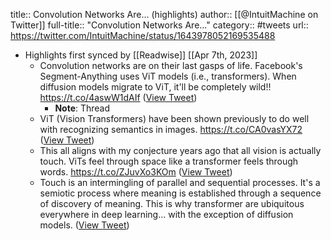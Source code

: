 title:: Convolution Networks Are... (highlights)
author:: [[@IntuitMachine on Twitter]]
full-title:: "Convolution Networks Are..."
category:: #tweets
url:: https://twitter.com/IntuitMachine/status/1643978052169535488

- Highlights first synced by [[Readwise]] [[Apr 7th, 2023]]
	- Convolution networks are on their last gasps of life.  Facebook's Segment-Anything uses ViT models (i.e., transformers).  When diffusion models migrate to ViT, it'll be completely wild!! https://t.co/4aswW1dAIf ([View Tweet](https://twitter.com/IntuitMachine/status/1643978052169535488))
		- **Note**: Thread
	- ViT (Vision Transformers) have been shown previously to do well with recognizing semantics in images. https://t.co/CA0vasYX72 ([View Tweet](https://twitter.com/IntuitMachine/status/1643978593649987584))
	- This all aligns with my conjecture years ago that all vision is actually touch.  ViTs feel through space like a transformer feels through words. https://t.co/ZJuvXo3KOm ([View Tweet](https://twitter.com/IntuitMachine/status/1643978977831419904))
	- Touch is an intermingling of parallel and sequential processes.  It's a semiotic process where meaning is established through a sequence of discovery of meaning.  This is why transformer are ubiquitous everywhere in deep learning... with the exception of diffusion models. ([View Tweet](https://twitter.com/IntuitMachine/status/1643979681648214016))